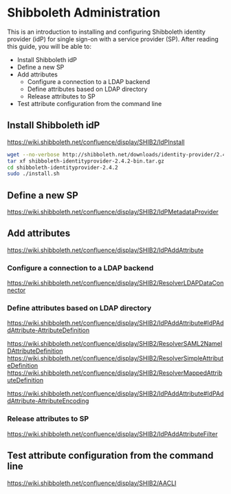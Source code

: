 # Shibboleth Administration

This is an introduction to installing and configuring Shibboleth identity
provider (idP) for single sign-on with a service provider (SP). After reading
this guide, you will be able to:

- Install Shibboleth idP
- Define a new SP
- Add attributes
  - Configure a connection to a LDAP backend
  - Define attributes based on LDAP directory
  - Release attributes to SP
- Test attribute configuration from the command line

## Install Shibboleth idP

https://wiki.shibboleth.net/confluence/display/SHIB2/IdPInstall

```sh
wget --no-verbose http://shibboleth.net/downloads/identity-provider/2.4.2/shibboleth-identityprovider-2.4.2-bin.tar.gz
tar xf shibboleth-identityprovider-2.4.2-bin.tar.gz
cd shibboleth-identityprovider-2.4.2
sudo ./install.sh
```

## Define a new SP

https://wiki.shibboleth.net/confluence/display/SHIB2/IdPMetadataProvider

## Add attributes

https://wiki.shibboleth.net/confluence/display/SHIB2/IdPAddAttribute

### Configure a connection to a LDAP backend

https://wiki.shibboleth.net/confluence/display/SHIB2/ResolverLDAPDataConnector

### Define attributes based on LDAP directory

https://wiki.shibboleth.net/confluence/display/SHIB2/IdPAddAttribute#IdPAddAttribute-AttributeDefinition

https://wiki.shibboleth.net/confluence/display/SHIB2/ResolverSAML2NameIDAttributeDefinition
https://wiki.shibboleth.net/confluence/display/SHIB2/ResolverSimpleAttributeDefinition
https://wiki.shibboleth.net/confluence/display/SHIB2/ResolverMappedAttributeDefinition

https://wiki.shibboleth.net/confluence/display/SHIB2/IdPAddAttribute#IdPAddAttribute-AttributeEncoding

### Release attributes to SP

https://wiki.shibboleth.net/confluence/display/SHIB2/IdPAddAttributeFilter

## Test attribute configuration from the command line

https://wiki.shibboleth.net/confluence/display/SHIB2/AACLI

